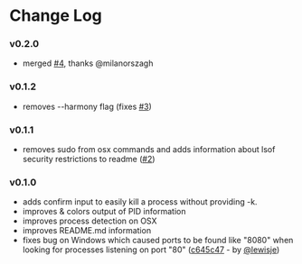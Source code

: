 # Change Log

### v0.2.0
- merged [#4](https://github.com/flipace/whoport/pull/4), thanks @milanorszagh

### v0.1.2
- removes --harmony flag (fixes [#3](https://github.com/flipace/whoport/issues/3))

### v0.1.1
- removes sudo from osx commands and adds information about lsof security restrictions to readme ([#2](https://github.com/flipace/whoport/issues/2))

### v0.1.0
- adds confirm input to easily kill a process without providing -k.
- improves & colors output of PID information
- improves process detection on OSX
- improves README.md information
- fixes bug on Windows which caused ports to be found like "8080" when looking for processes listening on port "80" ([c645c47](https://github.com/flipace/whoport/commit/c645c475c2ab8e584bd8a508382f79e691a94ccb) - by [@lewisje](https://github.com/lewisje))
